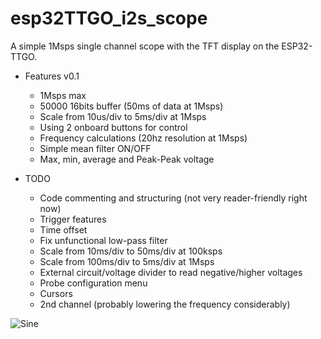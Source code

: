 # esp32TTGO_i2s_scope
A simple 1Msps single channel scope with the TFT display on the ESP32-TTGO.

* Features v0.1
  * 1Msps max
  * 50000 16bits buffer (50ms of data at 1Msps)
  * Scale from 10us/div to 5ms/div at 1Msps
  * Using 2 onboard buttons for control
  * Frequency calculations (20hz resolution at 1Msps)
  * Simple mean filter ON/OFF
  * Max, min, average and Peak-Peak voltage

* TODO
  * Code commenting and structuring (not very reader-friendly right now)
  * Trigger features
  * Time offset
  * Fix unfunctional low-pass filter
  * Scale from 10ms/div to 50ms/div at 100ksps
  * Scale from 100ms/div to 5ms/div at 1Msps
  * External circuit/voltage divider to read negative/higher voltages
  * Probe configuration menu
  * Cursors
  * 2nd channel (probably lowering the frequency considerably)  

![Sine](https://github.com/gustavollps/esp32TTGO_i2s_scope/blob/master/imgs/file.png)
